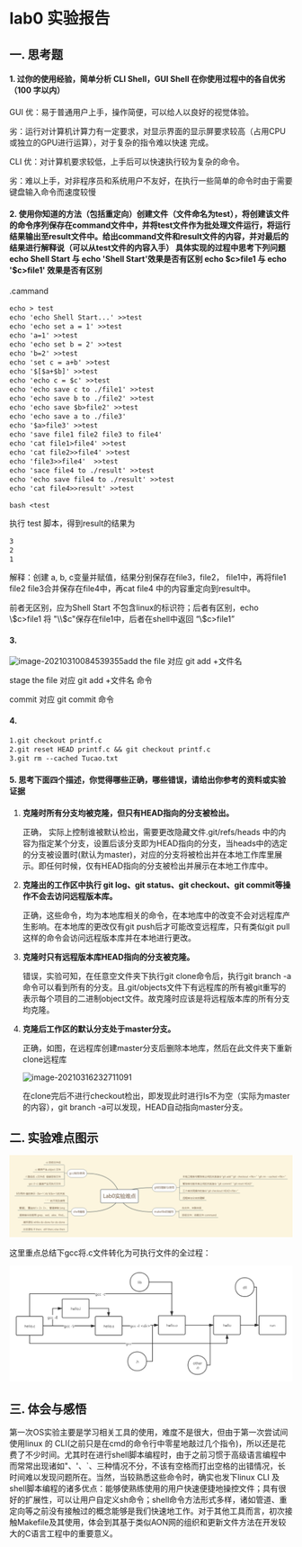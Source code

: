 # lab0 实验报告



## 一. 思考题

#### 1. 过你的使用经验，简单分析 CLI Shell，GUI Shell 在你使用过程中的各自优劣（100 字以内）

GUI 优：易于普通用户上手，操作简便，可以给人以良好的视觉体验。

​        劣：运行对计算机计算力有一定要求，对显示界面的显示屏要求较高（占用CPU或独立的GPU进行运算），对于复杂的指令难以快速      			    完成。

CLI 优：对计算机要求较低，上手后可以快速执行较为复杂的命令。

​       劣：难以上手，对非程序员和系统用户不友好，在执行一些简单的命令时由于需要键盘输入命令而速度较慢



#### 2.  使用你知道的方法（包括重定向）创建文件（文件命名为test），将创建该文件的命令序列保存在command文件中，并将test文件作为批处理文件运行，将运行结果输出至result文件中。给出command文件和result文件的内容，并对最后的结果进行解释说（可以从test文件的内容入手） 具体实现的过程中思考下列问题echo Shell Start 与 echo 'Shell Start'效果是否有区别  echo \$c>file1 与 echo '\$c>file1' 效果是否有区别

.cammand

```shell
echo > test
echo 'echo Shell Start...' >>test
echo 'echo set a = 1' >>test
echo 'a=1' >>test
echo 'echo set b = 2' >>test
echo 'b=2' >>test
echo 'set c = a+b' >>test
echo '$[$a+$b]' >>test
echo 'echo c = $c' >>test
echo 'echo save c to ./file1' >>test
echo 'echo save b to ./file2' >>test
echo 'echo save $b>file2' >>test
echo 'echo save a to ./file3'
echo '$a>file3' >>test
echo 'save file1 file2 file3 to file4'
echo 'cat file1>file4' >>test
echo 'cat file2>>file4' >>test
echo 'file3>>file4'  >>test
echo 'sace file4 to ./result' >>test
echo 'echo save file4 to ./result' >>test
echo 'cat file4>>result' >>test
```

```shell
bash <test
```

执行 test 脚本，得到result的结果为

```
3
2
1
```

解释：创建 a, b, c变量并赋值，结果分别保存在file3，file2， file1中，再将file1 file2 file3合并保存在file4中，再cat file4 中的内容重定向到result中。

前者无区别，应为Shell Start 不包含linux的标识符；后者有区别，echo  \\$c>file1 将 "\\$c"保存在file1中，后者在shell中返回 “\\$c>file1”



#### 3.

![image-20210310084539355](../../../AppData/Roaming/Typora/typora-user-images/image-20210310084539355.png)add the file 对应 git add +文件名

stage the file 对应 git add +文件名 命令

commit 对应 git commit 命令

#### 4.

```git
1.git checkout printf.c
2.git reset HEAD printf.c && git checkout printf.c
3.git rm --cached Tucao.txt
```



#### 5. 思考下面四个描述，你觉得哪些正确，哪些错误，请给出你参考的资料或实验证据

1. **克隆时所有分支均被克隆，但只有HEAD指向的分支被检出。**

   正确， 实际上控制谁被默认检出，需要更改隐藏文件.git/refs/heads 中的内容为指定某个分支，设置后该分支即为HEAD指向的分支，当heads中的选定的分支被设置时(默认为master)，对应的分支将被检出并在本地工作库里展示。即任何时候，仅有HEAD指向的分支被检出并展示在本地工作库中。

2. **克隆出的工作区中执行 git log、git status、git checkout、git commit等操作不会去访问远程版本库。**

   正确，这些命令，均为本地库相关的命令，在本地库中的改变不会对远程库产生影响。在本地库的更改仅有git push后才可能改变远程库，只有类似git pull这样的命令会访问远程版本库并在本地进行更改。

3. **克隆时只有远程版本库HEAD指向的分支被克隆。**

   错误，实验可知，在任意空文件夹下执行git clone命令后，执行git branch -a命令可以看到所有的分支。且.git/objects文件下有远程库的所有被git重写的表示每个项目的二进制object文件。故克隆时应该是将远程版本库的所有分支均克隆。

4. **克隆后工作区的默认分支处于master分支。**

   正确，如图，在远程库创建master分支后删除本地库，然后在此文件夹下重新clone远程库

   ![image-20210316232711091](../../../AppData/Roaming/Typora/typora-user-images/image-20210316232711091.png)

   在clone完后不进行checkout检出，即发现此时进行ls不为空（实际为master的内容），git branch -a可以发现，HEAD自动指向master分支。



## 二. 实验难点图示



![难点导图](难点导图.png)

这里重点总结下gcc将.c文件转化为可执行文件的全过程：

![gcc流程](gcc流程.png)

## 三. 体会与感悟

第一次OS实验主要是学习相关工具的使用，难度不是很大，但由于第一次尝试间使用linux 的 CLI(之前只是在cmd的命令行中零星地敲过几个指令)，所以还是花费了不少时间。尤其时在进行shell脚本编程时，由于之前习惯于高级语言编程中而常常出现诸如"、'、`、三种情况不分，不该有空格而打出空格的出错情况，长时间难以发现问题所在。当然，当较熟悉这些命令时，确实也发下linux CLI 及shell脚本编程的诸多优点：能够使熟练使用的用户快速便捷地操控文件；具有很好的扩展性，可以让用户自定义sh命令；shell命令方法形式多样，诸如管道、重定向等之前没有接触过的概念能够是我们快速地工作。对于其他工具而言，初次接触Makefile及其使用，体会到其基于类似AON网的组织和更新文件方法在开发较大的C语言工程中的重要意义。
